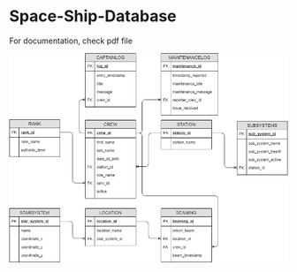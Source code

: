 # Space-Ship-Database

For documentation, check pdf file


![Screenshot](Enterprise_Database_Development_ERD.png)
